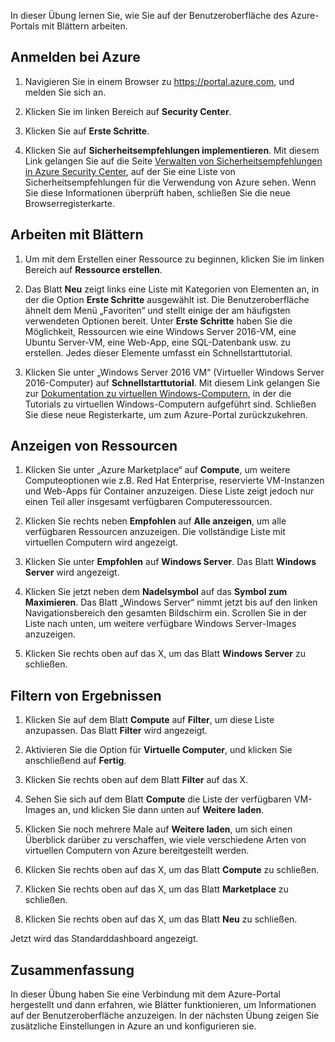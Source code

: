 In dieser Übung lernen Sie, wie Sie auf der Benutzeroberfläche des Azure-Portals mit Blättern arbeiten.

## <a name="log-on-to-azure"></a>Anmelden bei Azure

1. Navigieren Sie in einem Browser zu https://portal.azure.com, und melden Sie sich an.

1. Klicken Sie im linken Bereich auf **Security Center**.

1. Klicken Sie auf **Erste Schritte**.

1. Klicken Sie auf **Sicherheitsempfehlungen implementieren**. Mit diesem Link gelangen Sie auf die Seite [Verwalten von Sicherheitsempfehlungen in Azure Security Center](https://docs.microsoft.com/azure/security-center/security-center-recommendations), auf der Sie eine Liste von Sicherheitsempfehlungen für die Verwendung von Azure sehen. Wenn Sie diese Informationen überprüft haben, schließen Sie die neue Browserregisterkarte.

## <a name="working-with-blades"></a>Arbeiten mit Blättern

1. Um mit dem Erstellen einer Ressource zu beginnen, klicken Sie im linken Bereich auf **Ressource erstellen**.

1. Das Blatt **Neu** zeigt links eine Liste mit Kategorien von Elementen an, in der die Option **Erste Schritte** ausgewählt ist. Die Benutzeroberfläche ähnelt dem Menü „Favoriten“ und stellt einige der am häufigsten verwendeten Optionen bereit. Unter **Erste Schritte** haben Sie die Möglichkeit, Ressourcen wie eine Windows Server 2016-VM, eine Ubuntu Server-VM, eine Web-App, eine SQL-Datenbank usw. zu erstellen. Jedes dieser Elemente umfasst ein Schnellstarttutorial.

1. Klicken Sie unter „Windows Server 2016 VM“ (Virtueller Windows Server 2016-Computer) auf **Schnellstarttutorial**. Mit diesem Link gelangen Sie zur [Dokumentation zu virtuellen Windows-Computern](https://docs.microsoft.com/azure/virtual-machines/windows/), in der die Tutorials zu virtuellen Windows-Computern aufgeführt sind. Schließen Sie diese neue Registerkarte, um zum Azure-Portal zurückzukehren.

## <a name="viewing-resources"></a>Anzeigen von Ressourcen

1. Klicken Sie unter „Azure Marketplace“ auf **Compute**, um weitere Computeoptionen wie z.B. Red Hat Enterprise, reservierte VM-Instanzen und Web-Apps für Container anzuzeigen. Diese Liste zeigt jedoch nur einen Teil aller insgesamt verfügbaren Computeressourcen.

1. Klicken Sie rechts neben **Empfohlen** auf **Alle anzeigen**, um alle verfügbaren Ressourcen anzuzeigen. Die vollständige Liste mit virtuellen Computern wird angezeigt.

1. Klicken Sie unter **Empfohlen** auf **Windows Server**. Das Blatt **Windows Server** wird angezeigt.

1. Klicken Sie jetzt neben dem **Nadelsymbol** auf das **Symbol zum Maximieren**. Das Blatt „Windows Server“ nimmt jetzt bis auf den linken Navigationsbereich den gesamten Bildschirm ein. Scrollen Sie in der Liste nach unten, um weitere verfügbare Windows Server-Images anzuzeigen.

1. Klicken Sie rechts oben auf das X, um das Blatt **Windows Server** zu schließen.

## <a name="filtering-results"></a>Filtern von Ergebnissen

1. Klicken Sie auf dem Blatt **Compute** auf **Filter**, um diese Liste anzupassen. Das Blatt **Filter** wird angezeigt.

1. Aktivieren Sie die Option für **Virtuelle Computer**, und klicken Sie anschließend auf **Fertig**.

1. Klicken Sie rechts oben auf dem Blatt **Filter** auf das X.

1. Sehen Sie sich auf dem Blatt **Compute** die Liste der verfügbaren VM-Images an, und klicken Sie dann unten auf **Weitere laden**.

1. Klicken Sie noch mehrere Male auf **Weitere laden**, um sich einen Überblick darüber zu verschaffen, wie viele verschiedene Arten von virtuellen Computern von Azure bereitgestellt werden.

1. Klicken Sie rechts oben auf das X, um das Blatt **Compute** zu schließen.

1. Klicken Sie rechts oben auf das X, um das Blatt **Marketplace** zu schließen.

1. Klicken Sie rechts oben auf das X, um das Blatt **Neu** zu schließen.

Jetzt wird das Standarddashboard angezeigt.

## <a name="summary"></a>Zusammenfassung

In dieser Übung haben Sie eine Verbindung mit dem Azure-Portal hergestellt und dann erfahren, wie Blätter funktionieren, um Informationen auf der Benutzeroberfläche anzuzeigen. In der nächsten Übung zeigen Sie zusätzliche Einstellungen in Azure an und konfigurieren sie.
